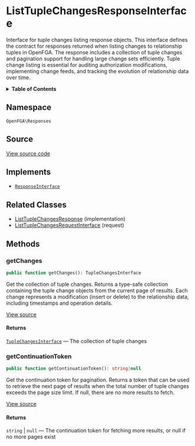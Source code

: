 # ListTupleChangesResponseInterface

Interface for tuple changes listing response objects. This interface defines the contract for responses returned when listing changes to relationship tuples in OpenFGA. The response includes a collection of tuple changes and pagination support for handling large change sets efficiently. Tuple change listing is essential for auditing authorization modifications, implementing change feeds, and tracking the evolution of relationship data over time.

<details>
<summary><strong>Table of Contents</strong></summary>

- [Namespace](#namespace)
- [Source](#source)
- [Implements](#implements)
- [Related Classes](#related-classes)
- [Methods](#methods)

- [`getChanges()`](#getchanges)
  - [`getContinuationToken()`](#getcontinuationtoken)

</details>

## Namespace

`OpenFGA\Responses`

## Source

[View source code](https://github.com/evansims/openfga-php/blob/main/src/Responses/ListTupleChangesResponseInterface.php)

## Implements

- [`ResponseInterface`](ResponseInterface.md)

## Related Classes

- [ListTupleChangesResponse](Responses/ListTupleChangesResponse.md) (implementation)
- [ListTupleChangesRequestInterface](Requests/ListTupleChangesRequestInterface.md) (request)

## Methods

### getChanges

```php
public function getChanges(): TupleChangesInterface

```

Get the collection of tuple changes. Returns a type-safe collection containing the tuple change objects from the current page of results. Each change represents a modification (insert or delete) to the relationship data, including timestamps and operation details.

[View source](https://github.com/evansims/openfga-php/blob/main/src/Responses/ListTupleChangesResponseInterface.php#L45)

#### Returns

[`TupleChangesInterface`](Models/Collections/TupleChangesInterface.md) — The collection of tuple changes

### getContinuationToken

```php
public function getContinuationToken(): string|null

```

Get the continuation token for pagination. Returns a token that can be used to retrieve the next page of results when the total number of tuple changes exceeds the page size limit. If null, there are no more results to fetch.

[View source](https://github.com/evansims/openfga-php/blob/main/src/Responses/ListTupleChangesResponseInterface.php#L56)

#### Returns

`string` &#124; `null` — The continuation token for fetching more results, or null if no more pages exist
